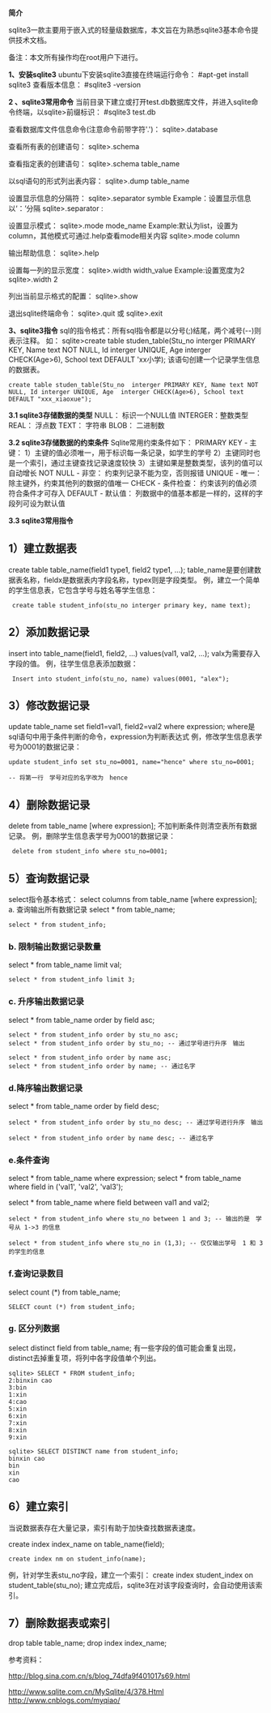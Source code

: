**简介**

sqlite3一款主要用于嵌入式的轻量级数据库，本文旨在为熟悉sqlite3基本命令提供技术文档。

备注：本文所有操作均在root用户下进行。


**1、安装sqlite3**
 ubuntu下安装sqlite3直接在终端运行命令：
\#apt-get install sqlite3
 查看版本信息：
\#sqlite3 -version

**2 、sqlite3常用命令**
 当前目录下建立或打开test.db数据库文件，并进入sqlite命令终端，以sqlite>前缀标识：
\#sqlite3 test.db

 查看数据库文件信息命令(注意命令前带字符'.')：
sqlite>.database

 查看所有表的创建语句：
sqlite>.schema

 查看指定表的创建语句：
sqlite>.schema table_name

 以sql语句的形式列出表内容：
sqlite>.dump table_name

 设置显示信息的分隔符：
sqlite>.separator symble
 Example：设置显示信息以‘：’分隔
sqlite>.separator :

 设置显示模式：
sqlite>.mode mode_name
 Example:默认为list，设置为column，其他模式可通过.help查看mode相关内容
sqlite>.mode column

 输出帮助信息：
sqlite>.help

 设置每一列的显示宽度：
sqlite>.width width_value
 Example:设置宽度为2
 sqlite>.width 2

 列出当前显示格式的配置：
sqlite>.show

 退出sqlite终端命令：
sqlite>.quit
 或
 sqlite>.exit

**3、sqlite3指令**
 sql的指令格式：所有sql指令都是以分号(;)结尾，两个减号(--)则表示注释。
 如：
sqlite>create table studen_table(Stu_no  interger PRIMARY KEY, Name text NOT NULL, Id interger UNIQUE, Age  interger CHECK(Age>6), School text DEFAULT 'xx小学);
 该语句创建一个记录学生信息的数据表。

```sqlite
create table studen_table(Stu_no  interger PRIMARY KEY, Name text NOT NULL, Id interger UNIQUE, Age  interger CHECK(Age>6), School text DEFAULT "xxx_xiaoxue");
```



**3.1 sqlite3存储数据的类型**
 NULL：          标识一个NULL值
 INTERGER：整数类型
 REAL：         浮点数
 TEXT：          字符串
 BLOB：          二进制数


**3.2 sqlite3存储数据的约束条件**
 Sqlite常用约束条件如下：
 PRIMARY KEY - 主键：
 1）主键的值必须唯一，用于标识每一条记录，如学生的学号
 2）主键同时也是一个索引，通过主键查找记录速度较快
 3）主键如果是整数类型，该列的值可以自动增长
 NOT NULL - 非空：
 约束列记录不能为空，否则报错
 UNIQUE - 唯一：
 除主键外，约束其他列的数据的值唯一
 CHECK - 条件检查：
 约束该列的值必须符合条件才可存入
 DEFAULT - 默认值：
 列数据中的值基本都是一样的，这样的字段列可设为默认值

**3.3 sqlite3常用指令**

##  1）建立数据表

create table table_name(field1 type1, field2 type1, ...);
 table_name是要创建数据表名称，fieldx是数据表内字段名称，typex则是字段类型。
 例，建立一个简单的学生信息表，它包含学号与姓名等学生信息：

```sqlite
 create table student_info(stu_no interger primary key, name text);
```



##  2）添加数据记录

insert into table_name(field1, field2, ...) values(val1, val2, ...);
 valx为需要存入字段的值。
 例，往学生信息表添加数据：

```sqlite
 Insert into student_info(stu_no, name) values(0001, "alex");
```



##  3）修改数据记录

update table_name set field1=val1, field2=val2 where expression;
 where是sql语句中用于条件判断的命令，expression为判断表达式
 例，修改学生信息表学号为0001的数据记录：

```sqlite
update student_info set stu_no=0001, name="hence" where stu_no=0001;

-- 将第一行　学号对应的名字改为　hence
```



##  4）删除数据记录

delete from table_name [where expression];
 不加判断条件则清空表所有数据记录。
 例，删除学生信息表学号为0001的数据记录：

```sqlite
 delete from student_info where stu_no=0001;
```



##  5）查询数据记录

 select指令基本格式：
select columns from table_name [where expression];
 a. 查询输出所有数据记录
select * from table_name;

```sqlite
select * from student_info;
```



### b. 限制输出数据记录数量

select * from table_name limit val;

```sqlite
select * from student_info limit 3;
```



### c. 升序输出数据记录

select * from table_name order by field asc;

```sqlite
select * from student_info order by stu_no asc;
select * from student_info order by stu_no; -- 通过学号进行升序　输出

select * from student_info order by name asc;
select * from student_info order by name; -- 通过名字
```



### d.降序输出数据记录

select * from table_name order by field desc;

```sqlite
select * from student_info order by stu_no desc; -- 通过学号进行升序　输出

select * from student_info order by name desc; -- 通过名字
```



### e.条件查询

select * from table_name where expression;
 select * from table_name where field in ('val1', 'val2', 'val3');

select * from table_name where field between val1 and val2;

```sqlite
select * from student_info where stu_no between 1 and 3; -- 输出的是　学号从 1->3 的信息

select * from student_info where stu_no in (1,3); -- 仅仅输出学号　1 和 3 的学生的信息
```



### f.查询记录数目

select count (*) from table_name;

```sqlite
SELECT count (*) from student_info;
```



### g. 区分列数据

select distinct field from table_name;
 有一些字段的值可能会重复出现，distinct去掉重复项，将列中各字段值单个列出。  

```sqlite
sqlite> SELECT * FROM student_info;
2:binxin cao
3:bin
1:xin
4:cao
5:xin
6:xin
7:xin
8:xin
9:xin
```

```sqlite
sqlite> SELECT DISTINCT name from student_info;
binxin cao
bin
xin
cao

```





##  6）建立索引

 当说数据表存在大量记录，索引有助于加快查找数据表速度。

create index index_name on table_name(field);

```sqlite
create index nm on student_info(name);
```



例，针对学生表stu_no字段，建立一个索引：
 create index student_index on student_table(stu_no);
 建立完成后，sqlite3在对该字段查询时，会自动使用该索引。

##  7）删除数据表或索引

drop table table_name;
 drop index index_name;



参考资料：

http://blog.sina.com.cn/s/blog_74dfa9f401017s69.html

http://www.sqlite.com.cn/MySqlite/4/378.Html
 http://www.cnblogs.com/myqiao/ 